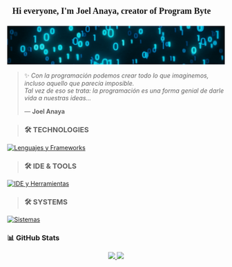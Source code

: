 <!-- README de Joel Anaya -->

<!-- Importar fuente retro estilo videojuego -->
<div align="center">
  <h1 style="font-family: 'Press Start 2P', cursive; font-size: 20px;">
    Hi everyone, I'm Joel Anaya, creator of Program Byte 🌠
  </h1>

  <img src="banner_program_byte.gif" alt="banner" style="width: auto; margin-top: 10px;" />

</div>

> ✨ *Con la programación podemos crear todo lo que imaginemos, incluso aquello que parecía imposible.  
Tal vez de eso se trata: la programación es una forma genial de darle vida a nuestras ideas...*  
>
> — **Joel Anaya**


> ### 🛠️ TECHNOLOGIES

[![Lenguajes y Frameworks](https://skillicons.dev/icons?i=bash,cs,kotlin,java,py,html,css,js,dotnet,github,git&theme=dark)](https://skillicons.dev)

> ### 🛠️ IDE & TOOLS 

[![IDE y Herramientas](https://skillicons.dev/icons?i=visualstudio,vscode,git,github,androidstudio,vim,xd&theme=dark)](https://skillicons.dev)

> ### 🛠️ SYSTEMS

[![Sistemas](https://skillicons.dev/icons?i=windows,linux,ubuntu,kali,debian,&theme=dark)](https://skillicons.dev)


### 📊 GitHub Stats

<p align="center">
  <a href="https://github.com/Joelanaya">
    <img height="180em" src="https://github-readme-stats-eight-theta.vercel.app/api?username=Joelanaya&show_icons=true&theme=algolia&include_all_commits=true&count_private=true"/>
    <img height="180em" src="https://github-readme-stats-eight-theta.vercel.app/api/top-langs/?username=Joelanaya&layout=compact&langs_count=8&theme=algolia"/>
  </a>
</p>




